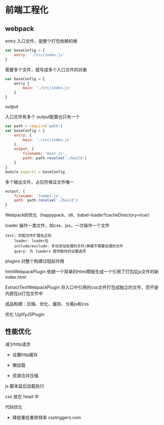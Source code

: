 # 前端工程化

## webpack

entry 入口文件，是整个打包依赖的根

``` javascript
var baseConfig = {
    entry: './src/index.js'
}
```

需要多个文件，就写成多个入口文件的对象

``` javascript
var baseConfig = {
    entry {
        main: './src/index.js'
    }
}
```

output

入口文件有多个 output配置也只有一个

``` javascript
var path = require('path')
var baseConfig = {
    entry: {
        main: './src/index.js'
    },
    output: {
        filename: 'main.js',
        path: path.resolve('./build')
    }
}
module.exports = baseConfig
```

多个输出文件，占位符保证文件唯一

``` javascript
output: {
    filename: '[name].js',
    path: path.resolve('./build')
}
```

Webpack的优化（happypack、dll、babel-loader?cacheDirectory=true）

loader 操作一类文件，如css、jsx，一次操作一个文件

``` shell
test: 匹配文件扩展名正则
    loader: loader名
    include/exclude: 手动添加处理的文件/屏蔽不需要处理的文件
    query: 为 loaders 提供额外的设置选项
```

plugins 对整个构建过程起作用

htmlWebpackPlugin 依据一个简单的Html模板生成一个引用了打包后js文件的新index.html

ExtractTextWebpackPlugin 将入口中引用的css文件打包成独立的文件，而不是内嵌在js打包文件中

成品构建：压缩、优化、缓存、分离js和css

优化 UglifyJSPlugin

## 性能优化

减少http请求

- 设置http缓存

- 懒加载

- 资源合并压缩

js 脚本延后加载执行

css 放在 head 中

代码优化

- 降低重绘重排频率 csstriggers.com

